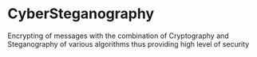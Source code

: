 # CyberSteganography
Encrypting of messages with the combination of Cryptography and Steganography of various algorithms thus providing high level of security
